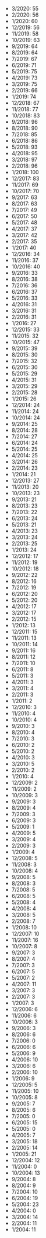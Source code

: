 *  3/2020: 55
*  2/2020: 56
*  1/2020: 60
*  12/2019: 56
*  11/2019: 58
*  10/2019: 63
*  9/2019: 64
*  8/2019: 64
*  7/2019: 67
*  6/2019: 71
*  5/2019: 75
*  4/2019: 73
*  3/2019: 75
*  2/2019: 66
*  1/2019: 74
*  12/2018: 67
*  11/2018: 77
*  10/2018: 83
*  9/2018: 96
*  8/2018: 90
*  7/2018: 85
*  6/2018: 86
*  5/2018: 93
*  4/2018: 95
*  3/2018: 97
*  2/2018: 96
*  1/2018: 100
*  12/2017: 83
*  11/2017: 69
*  10/2017: 70
*  9/2017: 63
*  8/2017: 63
*  7/2017: 49
*  6/2017: 50
*  5/2017: 48
*  4/2017: 37
*  3/2017: 42
*  2/2017: 35
*  1/2017: 40
*  12/2016: 34
*  11/2016: 37
*  10/2016: 40
*  9/2016: 33
*  8/2016: 38
*  7/2016: 36
*  6/2016: 37
*  5/2016: 33
*  4/2016: 31
*  3/2016: 31
*  2/2016: 31
*  1/2016: 27
*  12/2015: 33
*  11/2015: 32
*  10/2015: 47
*  9/2015: 39
*  8/2015: 30
*  7/2015: 32
*  6/2015: 30
*  5/2015: 29
*  4/2015: 31
*  3/2015: 29
*  2/2015: 28
*  1/2015: 26
*  12/2014: 24
*  11/2014: 24
*  10/2014: 24
*  9/2014: 25
*  8/2014: 28
*  7/2014: 27
*  6/2014: 24
*  5/2014: 25
*  4/2014: 25
*  3/2014: 26
*  2/2014: 23
*  1/2014: 21
*  12/2013: 27
*  11/2013: 20
*  10/2013: 23
*  9/2013: 21
*  8/2013: 23
*  7/2013: 22
*  6/2013: 24
*  5/2013: 21
*  4/2013: 23
*  3/2013: 24
*  2/2013: 25
*  1/2013: 24
*  12/2012: 17
*  11/2012: 19
*  10/2012: 18
*  9/2012: 22
*  8/2012: 16
*  7/2012: 19
*  6/2012: 20
*  5/2012: 20
*  4/2012: 17
*  3/2012: 17
*  2/2012: 15
*  1/2012: 13
*  12/2011: 15
*  11/2011: 13
*  10/2011: 14
*  9/2011: 16
*  8/2011: 12
*  7/2011: 10
*  6/2011: 8
*  5/2011: 3
*  4/2011: 3
*  3/2011: 4
*  2/2011: 3
*  1/2011: 2
*  12/2010: 3
*  11/2010: 4
*  10/2010: 4
*  9/2010: 3
*  8/2010: 4
*  7/2010: 3
*  6/2010: 2
*  5/2010: 2
*  4/2010: 3
*  3/2010: 5
*  2/2010: 2
*  1/2010: 4
*  12/2009: 2
*  11/2009: 2
*  10/2009: 3
*  9/2009: 3
*  8/2009: 4
*  7/2009: 3
*  6/2009: 3
*  5/2009: 1
*  4/2009: 5
*  3/2009: 4
*  2/2009: 3
*  1/2009: 4
*  12/2008: 5
*  11/2008: 3
*  10/2008: 4
*  9/2008: 5
*  8/2008: 3
*  7/2008: 5
*  6/2008: 5
*  5/2008: 4
*  4/2008: 4
*  3/2008: 5
*  2/2008: 7
*  1/2008: 10
*  12/2007: 10
*  11/2007: 16
*  10/2007: 8
*  9/2007: 3
*  8/2007: 4
*  7/2007: 3
*  6/2007: 5
*  5/2007: 2
*  4/2007: 11
*  3/2007: 3
*  2/2007: 3
*  1/2007: 3
*  12/2006: 6
*  11/2006: 6
*  10/2006: 3
*  9/2006: 3
*  8/2006: 6
*  7/2006: 0
*  6/2006: 6
*  5/2006: 9
*  4/2006: 10
*  3/2006: 6
*  2/2006: 10
*  1/2006: 9
*  12/2005: 5
*  11/2005: 10
*  10/2005: 8
*  9/2005: 7
*  8/2005: 6
*  7/2005: 0
*  6/2005: 15
*  5/2005: 0
*  4/2005: 7
*  3/2005: 18
*  2/2005: 14
*  1/2005: 21
*  12/2004: 12
*  11/2004: 0
*  10/2004: 13
*  9/2004: 8
*  8/2004: 9
*  7/2004: 10
*  6/2004: 19
*  5/2004: 23
*  4/2004: 0
*  3/2004: 14
*  2/2004: 11
*  1/2004: 11